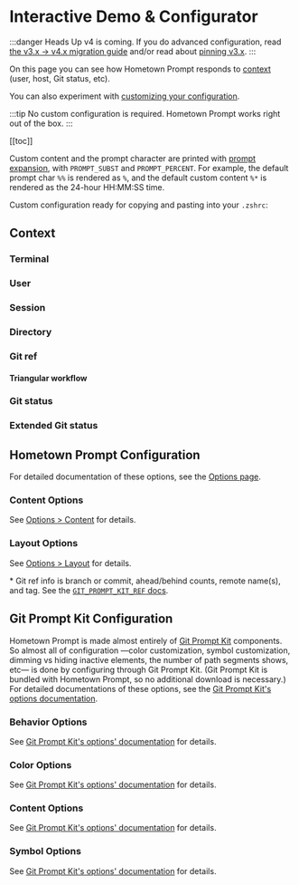 # Interactive Demo & Configurator

:::danger Heads Up
v4 is coming. If you do advanced configuration, read [the v3.x -> v4.x migration guide](https://v4.hometown-prompt.olets.dev/migrating-between-versions) and/or read about [pinning v3.x](./installation.md).
:::

On this page you can see how Hometown Prompt responds to [context](#context) (user, host, Git status, etc).

You can also experiment with [customizing your configuration](#configuration).

:::tip
No custom configuration is required. Hometown Prompt works right out of the box.
:::

[[toc]]

<!-- DUPE demo.md, options.md -->

Custom content and the prompt character are printed with [prompt expansion](https://zsh.sourceforge.io/Doc/Release/Prompt-Expansion.html), with `PROMPT_SUBST` and `PROMPT_PERCENT`. For example, the default prompt char `%%` is rendered as `%`, and the default custom content `%*` is rendered as the 24-hour HH:MM:SS time.

<div style="
  background-color: var(--c-bg);
  box-shadow: 0 0 1rem 1rem var(--c-bg);
  position: sticky;   
  top: var(--navbar-height);
  z-index: 10;
">
  <PromptComponent/>

Custom configuration ready for copying and pasting into your `.zshrc`:

<ConfigComponent/>

<ResetOptionsComponent/>
</div>

## Context

### Terminal

<ContextConfigurationComponent group="Terminal"/>

### User

<ContextConfigurationComponent group="User"/>

### Session

<ContextConfigurationComponent group="Session"/>

### Directory

<ContextConfigurationComponent group="Directory"/>

### Git ref

<ContextConfigurationComponent group="Git ref"/>

#### Triangular workflow

<ContextConfigurationComponent group="Git push ref"/>

### Git status

<ContextConfigurationComponent group="Git status"/>

### Extended Git status

<ContextConfigurationComponent group="Extended Git status"/>

<div id="configuration"></div>

## Hometown Prompt Configuration

For detailed documentation of these options, see the [Options page](./options.md).

### Content Options

See [Options > Content](./options.md#content) for details.

<OptionsConfigurationComponent group="hometown prompt content"/>

### Layout Options

See [Options > Layout](./options.md#layout) for details.

<OptionsConfigurationComponent group="hometown prompt layout"/>

\* Git ref info is branch or commit, ahead/behind counts, remote name(s), and tag. See the [`GIT_PROMPT_KIT_REF` docs](https://git-prompt-kit.olets.dev/components.html).

## Git Prompt Kit Configuration

Hometown Prompt is made almost entirely of [Git Prompt Kit](https://git-prompt-kit.olets.dev) components. So almost all of configuration —color customization, symbol customization, dimming vs hiding inactive elements, the number of path segments shows, etc— is done by configuring through Git Prompt Kit. (Git Prompt Kit is bundled with Hometown Prompt, so no additional download is necessary.) For detailed documentations of these options, see the [Git Prompt Kit's options documentation](https://git-prompt-kit.olets.dev/options.html).

### Behavior Options

See [Git Prompt Kit's options' documentation](https://git-prompt-kit.olets.dev/options.html) for details.

<OptionsConfigurationComponent group="behavior"/>

### Color Options

See [Git Prompt Kit's options' documentation](https://git-prompt-kit.olets.dev/options.html) for details.

<OptionsConfigurationComponent group="color"/>

### Content Options

See [Git Prompt Kit's options' documentation](https://git-prompt-kit.olets.dev/options.html) for details.

<OptionsConfigurationComponent group="content"/>

### Symbol Options

See [Git Prompt Kit's options' documentation](https://git-prompt-kit.olets.dev/options.html) for details.

<OptionsConfigurationComponent group="symbol"/>
